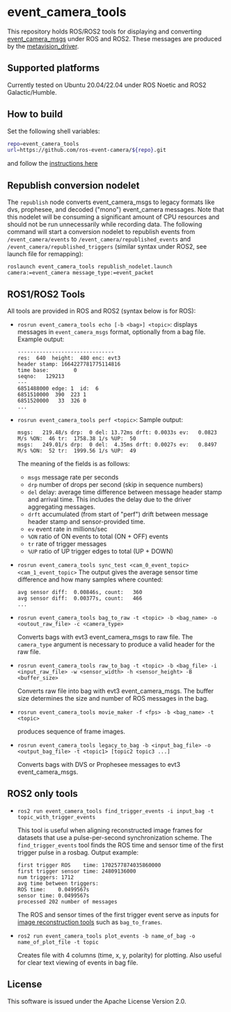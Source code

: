 # event_camera_tools

This repository holds ROS/ROS2 tools for displaying and converting
[event_camera_msgs](https://github.com/ros-event-camera/event_camera_msgs)
under ROS and ROS2. These messages are produced by the
[metavision_driver](https://github.com/ros-event-camera/metavision_ros_driver).

## Supported platforms

Currently tested on Ubuntu 20.04/22.04 under ROS Noetic and ROS2 Galactic/Humble.

## How to build

Set the following shell variables:
```bash
repo=event_camera_tools
url=https://github.com/ros-event-camera/${repo}.git
```
and follow the [instructions here](https://github.com/ros-misc-utilities/.github/blob/master/docs/build_ros_repository.md)

## Republish conversion nodelet

The ``republish`` node converts event_camera_msgs to legacy formats
like dvs, prophesee, and decoded ("mono") event_camera messages. Note
that this nodelet will be consuming a significant amount of CPU
resources and should not be run unnecessarily while recording data.
The following command will start a conversion nodelet to republish
events from ``/event_camera/events`` to
``/event_camera/republished_events`` and
``/event_camera/republished_triggers``
(similar syntax under ROS2, see launch file for remapping):
```
roslaunch event_camera_tools republish_nodelet.launch camera:=event_camera message_type:=event_packet
```

## ROS1/ROS2 Tools

All tools are provided in ROS and ROS2 (syntax below is for ROS):

- ``rosrun event_camera_tools echo [-b <bag>] <topic>``: displays messages in
  ``event_camera_msgs`` format, optionally from a bag file. Example output:
  ```
  -------------------------------
  res:  640  height:  480 enc: evt3
  header stamp: 1664227781775114816
  time base:        0
  seqno:   129213
  ---
  6851488000 edge: 1  id:  6
  6851510000  390  223 1
  6851520000   33  326 0
  ...
  ```
- ``rosrun event_camera_tools perf <topic>``:
  Sample output:
  ```
  msgs:   219.48/s drp:  0 del: 13.72ms drft: 0.0033s ev:   0.0823 M/s %ON:  46 tr:  1758.38 1/s %UP:  50
  msgs:   249.01/s drp:  0 del:  4.35ms drft: 0.0027s ev:   0.8497 M/s %ON:  52 tr:  1999.56 1/s %UP:  49
   ```
   The meaning of the fields is as follows:
   - ``msgs`` message rate per seconds
   - ``drp`` number of drops per second (skip in sequence numbers)
   - ``del`` delay: average time difference between message header
     stamp and arrival time. This includes the delay due to the driver
     aggregating messages.
   - ``drft`` accumulated (from start of "perf") drift between message
     header stamp and sensor-provided time.
   - ``ev`` event rate in millions/sec
   - ``%ON`` ratio of ON events to total (ON + OFF) events
   - ``tr`` rate of trigger messages
   - ``%UP`` ratio of UP trigger edges to total (UP + DOWN)
- ``rosrun event_camera_tools sync_test <cam_0_event_topic> <cam_1_event_topic>``
  The output gives the average sensor time difference and how many
  samples where counted:
  ```
  avg sensor diff:  0.00846s, count:   360
  avg sensor diff:  0.00377s, count:   466
  ...
  ```
- ``rosrun event_camera_tools bag_to_raw -t <topic> -b <bag_name> -o <outout_raw_file> -c <camera_type>``

  Converts bags with evt3 event_camera_msgs to raw file. The
  ``camera_type`` argument is necessary to produce a valid header for
  the raw file.
- ``rosrun event_camera_tools raw_to_bag -t <topic> -b <bag_file> -i <input_raw_file> -w <sensor_width> -h <sensor_height> -B <buffer_size>``

  Converts raw file into bag with evt3 event_camera_msgs. The buffer
  size determines the size and number of ROS messages in the bag.
- ``rosrun event_camera_tools movie_maker -f <fps> -b <bag_name> -t <topic>``

  produces sequence of frame images.

- ``rosrun event_camera_tools legacy_to_bag -b <input_bag_file> -o <output_bag_file> -t <topic1> [topic2 topic3 ...]``

  Converts bags with DVS or Prophesee messages to evt3 event_camera_msgs.


## ROS2 only tools

- ``ros2 run event_camera_tools find_trigger_events -i input_bag -t topic_with_trigger_events``

  This tool is useful when aligning reconstructed image frames for datasets that use a pulse-per-second synchronization scheme. The ``find_trigger_events`` tool finds the ROS time and sensor time of the first trigger pulse in a rosbag. Output example:
  ```
  first trigger ROS    time: 1702577874035860000
  first trigger sensor time: 24809136000
  num triggers: 1712
  avg time between triggers:
  ROS time:    0.0499567s
  sensor time: 0.0499567s
  processed 202 number of messages
  ```
  The ROS and sensor times of the first trigger event serve as inputs for [image reconstruction tools](https://github.com/berndpfrommer/simple_image_recon) such as ``bag_to_frames``.


- ``ros2 run event_camera_tools plot_events -b name_of_bag -o name_of_plot_file -t topic``

  Creates file with 4 columns (time, x, y, polarity) for plotting. Also useful for clear text viewing of events in bag file.

## License

This software is issued under the Apache License Version 2.0.

